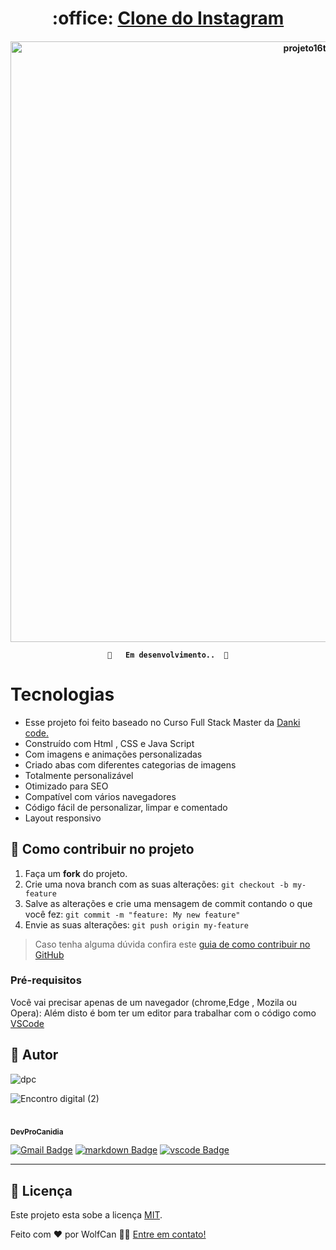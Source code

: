 <h1 align="center">
     :office: <a href="#" alt="criação de site"> Clone do Instagram</a>
</h1>
<h4 align="center">
<img width="961" alt="projeto16tela01" src="https://user-images.githubusercontent.com/89031935/189245165-a241a8e8-37f3-4db1-9f6d-ff7b3ca9ddeb.png">

	🚧   Em desenvolvimento..  🚧
</h4>

Tecnologias
=================
<!--ts-->
* Esse projeto foi feito baseado no Curso Full Stack Master da [Danki code.](https://cursos.dankicode.com/)
* Construído com Html , CSS  e Java Script
* Com imagens e animações personalizadas
* Criado abas com diferentes categorias de imagens
* Totalmente personalizável
* Otimizado para SEO
* Compatível com vários navegadores
* Código fácil de personalizar, limpar e comentado
* Layout responsivo
<!--ts-->

## 💪 Como contribuir no projeto

1. Faça um **fork** do projeto.
2. Crie uma nova branch com as suas alterações: `git checkout -b my-feature`
3. Salve as alterações e crie uma mensagem de commit contando o que você fez: `git commit -m "feature: My new feature"`
4. Envie as suas alterações: `git push origin my-feature`
> Caso tenha alguma dúvida confira este [guia de como contribuir no GitHub](./CONTRIBUTING.md)

### Pré-requisitos

Você vai precisar apenas de um navegador (chrome,Edge , Mozila ou Opera):
Além disto é bom ter um editor para trabalhar com o código como [VSCode](https://code.visualstudio.com/)

## 🦸 Autor
![dpc](https://user-images.githubusercontent.com/89031935/183227453-24b6fcd2-b267-46d3-a2a3-90302a17ed3d.jpg)

![Encontro digital (2)](https://user-images.githubusercontent.com/89031935/183225863-06fe59fe-be43-4949-960a-943b566defdd.png)

 <br />
 <sub><b>DevProCanidia</b></sub><a href="https://github.com/DevProCanidia">
 <br />


[![Gmail Badge](https://img.shields.io/badge/-canniggya@gmail.com-c14438?style=flat-square&logo=Gmail&logoColor=white&link=mailto:canniggya@gmail.com)](mailto:canniggya@gmail.com)
[![markdown Badge](https://img.shields.io/badge/Markdown-000000?style=for-the-badge&logo=markdown&logoColor=white)](mailto:canniggya@gmail.com)
[![vscode Badge](https://img.shields.io/badge/VSCode-0078D4?style=for-the-badge&logo=visual%20studio%20code&logoColor=white)](mailto:canniggya@gmail.com)

---

## 📝 Licença

Este projeto esta sobe a licença [MIT](./LICENSE).

Feito com ❤️ por WolfCan 👋🏽 [Entre em contato!](www.linkedin.com/in/alexsandro-santos-sousa-4948ba26)




